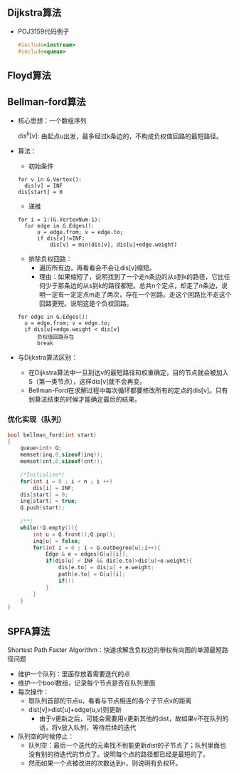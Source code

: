 ## Dijkstra算法

* POJ3159代码例子

  ```cpp
  #include<iostream>
  #include<queue>
  
  
  ```

  

## Floyd算法

## Bellman-ford算法

* 核心思想：一个数组序列

  $dis^{k}[v] :$ 由起点u出发，最多经过k条边的，不构成负权值回路的最短路径。

* 算法：

  * 初始条件

  ```pseudocode
  for v in G.Vertex(): 
  	dis[v] = INF
  dis[start] = 0
  ```

  * 递推

  ```pseudocode
  for i = 1:(G.VertexNum-1):
  	for edge in G.Edges():
  		u = edge.from; v = edge.to;
  		if dis[v]!=INF:
  			dis[v] = min(dis[v], dis[u]+edge.weight)
  ```

  * 排除负权回路：
    * 遍历所有边，再看看会不会让dis[v]缩短。
    * 理由：如果缩短了，说明找到了一个走n条边的从s到k的路径，它比任何少于那条边的从s到k的路径都短。总共n个定点，却走了n条边，说明一定有一定定点m走了两次，存在一个回路。走这个回路比不走这个回路更短。说明这是个负权回路。

  ```pseudocode
  for edge in G.Edges():
  	u = edge.from; v = edge.to;
  	if dis[u]+edge.weight < dis[v]
  		负权值回路存在
  		break
  ```

* 与Dijkstra算法区别：

  * 在Dijkstra算法中一旦到达v的最短路径和权重确定，目的节点就会被加入S（第一类节点），这样dis[v]就不会再变。
  * Bellman-Ford在求解过程中每次循环都要修改所有的定点的dis[v]。只有到算法结束的时候才能确定最后的结果。

### 优化实现（队列）

```c++
bool bellman_ford(int start)
{
	queue<int> Q;
    memset(inq,0,sizeof(inq));
    memset(cnt,0,sizeof(cnt));
    
    /*Initialize*/
    for(int i = 0 ; i < n ; i ++)
        dis[i] = INF;
    dis[start] = 0;
    inq[start] = true;
    Q.push(start);
    
    /**/
    while(!Q.empty()){
        int u = Q.front();Q.pop();
        inq[u] = false;
        for(int i = 0 ; i < G.outDegree[u];i++){
            Edge & e = edges[G[u][i]];
            if(dis[u] < INF && dis[e.to]>dis[u]+e.weight){
                dis[e.to] = dis[u] + e.weight;
                path[e.to] = G[u][i];
                if(!)
            }
        }
    }
}
```

## SPFA算法

Shortest Path Faster Algorithm：快速求解含负权边的带权有向图的单源最短路径问题

* 维护一个队列：里面存放着需要迭代的点
* 维护一个bool数组，记录每个节点是否在队列里面
* 每次操作：
  * 取队列首部的节点u，看看与节点相连的各个子节点v的距离
  * dist[v]>dist[u]+edge(u,v)则更新
    * 由于v更新之后，可能会需要用v更新其他的dist，故如果v不在队列的话，将v放入队列，等待后续的迭代
* 队列空的时候停止：
  * 队列空：最后一个迭代的元素找不到能更新dist的子节点了；队列里面也没有别的待迭代的节点了。说明每个点的路径都已经是最短的了。
  * 然而如果一个点被改进的次数达到n，则说明有负权环。